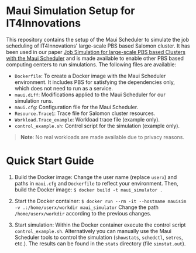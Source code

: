 # Maui Simulation Setup for IT4Innovations
This repository contains the setup of the Maui Scheduler to simulate the job scheduling of IT4Innovations' large-scale PBS based Salomon cluster. It has been used in our paper [Job Simulation for large-scale PBS based Clusters with the Maui Scheduler](https://not_public_yet) and is made available to enable other PBS based computing centers to run simulations. The following files are available:
- `Dockerfile`: To create a Docker image with the Maui Scheduler environment. It includes PBS for satisfying the dependencies only, which does not need to run as a service.
- `maui.diff`: Modifications applied to the Maui Scheduler for our simulation runs.
- `maui.cfg`: Configuration file for the Maui Scheduler.
- `Resource.Trace1`: Trace file for Salomon cluster resources.
- `Workload.Trace_example`: Workload trace file (example only).
- `control_example.sh`: Control script for the simulation (example only).

> **Note**: No real workloads are made available due to privacy reasons.

# Quick Start Guide

1. Build the Docker image:
Change the user name (replace `userx`) and paths in `maui.cfg` and `Dockerfile` to reflect your environment. Then, build the Docker image:
`$ docker build -t maui_simulator .`

2. Start the Docker container:
`$ docker run --rm -it --hostname mauisim -v .:/home/userx/workdir maui_simulator`
Change the path `/home/userx/workdir` according to the previous changes.

3. Start simulation:
Within the Docker container execute the control script `control_example.sh`. Alternatively you can manually use the Maui Scheduler tools to control the simulation (`showstats`, `schedctl`, `setres`, etc.).
The results can be found in the `stats` directory (file `simstat.out`).

